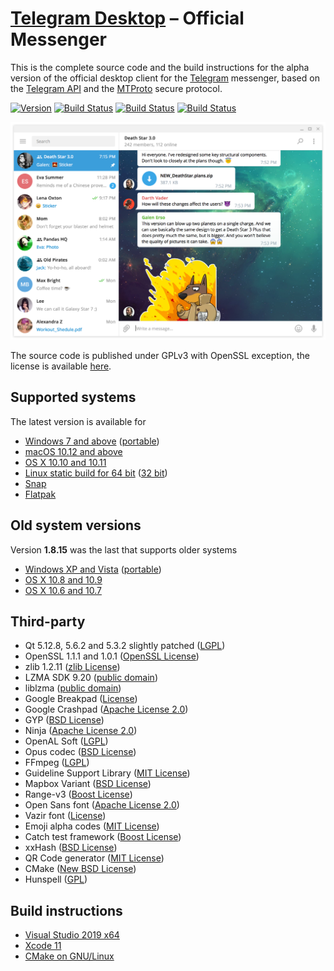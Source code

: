 # [Telegram Desktop][telegram_desktop] – Official Messenger

This is the complete source code and the build instructions for the alpha version of the official desktop client for the [Telegram][telegram] messenger, based on the [Telegram API][telegram_api] and the [MTProto][telegram_proto] secure protocol.

[![Version](https://badge.fury.io/gh/telegramdesktop%2Ftdesktop.svg)](https://github.com/telegramdesktop/tdesktop/releases)
[![Build Status](https://github.com/telegramdesktop/tdesktop/workflows/Windows./badge.svg)](https://github.com/telegramdesktop/tdesktop/actions)
[![Build Status](https://github.com/telegramdesktop/tdesktop/workflows/MacOS./badge.svg)](https://github.com/telegramdesktop/tdesktop/actions)
[![Build Status](https://github.com/telegramdesktop/tdesktop/workflows/Linux./badge.svg)](https://github.com/telegramdesktop/tdesktop/actions)

[![Preview of Telegram Desktop][preview_image]][preview_image_url]

The source code is published under GPLv3 with OpenSSL exception, the license is available [here][license].

## Supported systems

The latest version is available for

* [Windows 7 and above](https://telegram.org/dl/desktop/win) ([portable](https://telegram.org/dl/desktop/win_portable))
* [macOS 10.12 and above](https://telegram.org/dl/desktop/mac)
* [OS X 10.10 and 10.11](https://telegram.org/dl/desktop/osx)
* [Linux static build for 64 bit](https://telegram.org/dl/desktop/linux) ([32 bit](https://telegram.org/dl/desktop/linux32))
* [Snap](https://snapcraft.io/telegram-desktop)
* [Flatpak](https://flathub.org/apps/details/org.telegram.desktop)

## Old system versions

Version **1.8.15** was the last that supports older systems

* [Windows XP and Vista](https://updates.tdesktop.com/tsetup/tsetup.1.8.15.exe) ([portable](https://updates.tdesktop.com/tsetup/tportable.1.8.15.zip))
* [OS X 10.8 and 10.9](https://updates.tdesktop.com/tmac/tsetup.1.8.15.dmg)
* [OS X 10.6 and 10.7](https://updates.tdesktop.com/tmac32/tsetup32.1.8.15.dmg)

## Third-party

* Qt 5.12.8, 5.6.2 and 5.3.2 slightly patched ([LGPL](http://doc.qt.io/qt-5/lgpl.html))
* OpenSSL 1.1.1 and 1.0.1 ([OpenSSL License](https://www.openssl.org/source/license.html))
* zlib 1.2.11 ([zlib License](http://www.zlib.net/zlib_license.html))
* LZMA SDK 9.20 ([public domain](http://www.7-zip.org/sdk.html))
* liblzma ([public domain](http://tukaani.org/xz/))
* Google Breakpad ([License](https://chromium.googlesource.com/breakpad/breakpad/+/master/LICENSE))
* Google Crashpad ([Apache License 2.0](https://chromium.googlesource.com/crashpad/crashpad/+/master/LICENSE))
* GYP ([BSD License](https://github.com/bnoordhuis/gyp/blob/master/LICENSE))
* Ninja ([Apache License 2.0](https://github.com/ninja-build/ninja/blob/master/COPYING))
* OpenAL Soft ([LGPL](https://github.com/kcat/openal-soft/blob/master/COPYING))
* Opus codec ([BSD License](http://www.opus-codec.org/license/))
* FFmpeg ([LGPL](https://www.ffmpeg.org/legal.html))
* Guideline Support Library ([MIT License](https://github.com/Microsoft/GSL/blob/master/LICENSE))
* Mapbox Variant ([BSD License](https://github.com/mapbox/variant/blob/master/LICENSE))
* Range-v3 ([Boost License](https://github.com/ericniebler/range-v3/blob/master/LICENSE.txt))
* Open Sans font ([Apache License 2.0](http://www.apache.org/licenses/LICENSE-2.0.html))
* Vazir font ([License](https://github.com/rastikerdar/vazir-font/blob/master/LICENSE))
* Emoji alpha codes ([MIT License](https://github.com/emojione/emojione/blob/master/extras/alpha-codes/LICENSE.md))
* Catch test framework ([Boost License](https://github.com/philsquared/Catch/blob/master/LICENSE.txt))
* xxHash ([BSD License](https://github.com/Cyan4973/xxHash/blob/dev/LICENSE))
* QR Code generator ([MIT License](https://github.com/nayuki/QR-Code-generator#license))
* CMake ([New BSD License](https://github.com/Kitware/CMake/blob/master/Copyright.txt))
* Hunspell ([GPL](https://github.com/hunspell/hunspell/blob/master/COPYING))

## Build instructions

* [Visual Studio 2019 x64][msvc_x64]
* [Xcode 11][xcode]
* [CMake on GNU/Linux][cmake]

[//]: # (LINKS)
[telegram]: https://telegram.org
[telegram_desktop]: https://desktop.telegram.org
[telegram_api]: https://core.telegram.org
[telegram_proto]: https://core.telegram.org/mtproto
[license]: LICENSE
[msvc_x64]: docs/building-msvc_x64.md
[xcode]: docs/building-xcode.md
[xcode_old]: docs/building-xcode-old.md
[cmake]: docs/building-cmake.md
[preview_image]: https://github.com/telegramdesktop/tdesktop/blob/dev/docs/assets/preview.png "Preview of Telegram Desktop"
[preview_image_url]: https://raw.githubusercontent.com/telegramdesktop/tdesktop/dev/docs/assets/preview.png
